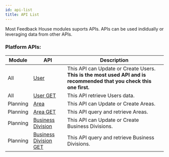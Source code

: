 ```yaml
---
id: api-list
title: API List
---
```


Most Feedback House modules suports APIs. APIs can be used indidually or leveraging data from other APIs.

### Platform APIs:

| Module   | API                                  | Description | 
|----------|--------------------------------------|-------------|
| All      | [User](api-user-update-or-create.md) | This API can Update or Create Users. **This is the most used API and is recommended that you check this one first.**  |
| All      | [User GET](api-user-get.md)          | This API retrieve Users data.          |
| Planning | [Area](api-area-update-or-create.md) | This API can Update or Create Areas.   |
| Planning | [Area GET](api-area-get.md)          | This API query and retrieve Areas.     |
| Planning | [Business Division](api-business-division-update-or-create.md) | This API can Update or Create Business Divisions.   |
| Planning | [Business Division GET](api-business-division-get.md)          | This API query and retrieve Business Divisions.     |